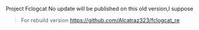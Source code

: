 Project Fclogcat
No update will be published on this old version,I suppose
>For rebuild version
>https://github.com/Alcatraz323/fclogcat_re
